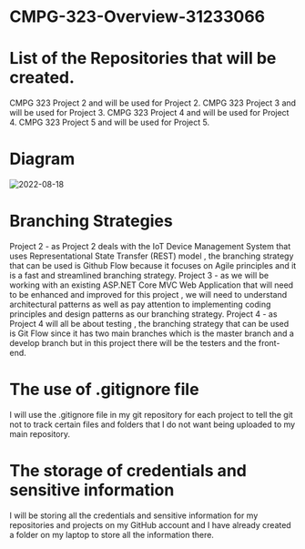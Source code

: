 # CMPG-323-Overview-31233066
# List of the Repositories that will be created.
CMPG 323 Project 2 <student number> and will be used for Project 2.
CMPG 323 Project 3 <student number> and will be used for Project 3.
CMPG 323 Project 4 <student number> and will be used for Project 4.
CMPG 323 Project 5 <student number> and will be used for Project 5.
  
# Diagram
![2022-08-18](https://user-images.githubusercontent.com/110569525/185413021-4a9b6daa-8eb3-4bef-805b-dbaec672228d.png)

# Branching Strategies 
 Project 2 - as Project 2 deals with the IoT Device Management System that uses Representational State Transfer (REST) model , the branching strategy that can be used is Github Flow because it focuses on Agile principles and it is a fast and streamlined branching strategy.
 Project 3 - as we will be working with an existing ASP.NET Core MVC Web Application that will need to be enhanced and improved for this project , we will need to understand architectural patterns as well as pay attention to implementing coding principles and design patterns as our branching strategy.
 Project 4 - as Project 4 will all be about testing , the branching strategy that can be used is Git Flow since it has two main branches which is the master branch and a develop branch but in this project there will be the testers and the front-end.

# The use of .gitignore file 
I will use the .gitignore file in my git repository for each project to tell the git not to track certain files and folders that I do not want being uploaded to my main repository.
# The storage of credentials and sensitive information
I will be storing all the credentials and sensitive information for my repositories and projects on my GitHub account and I have already created a folder on my laptop to store all the information there.
